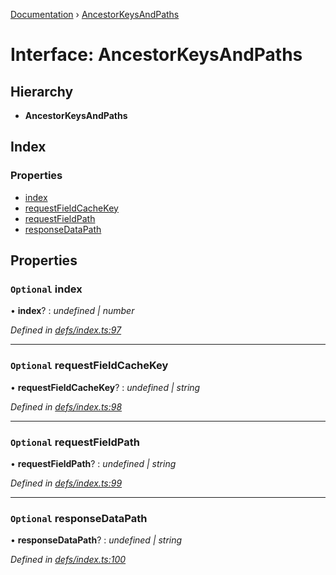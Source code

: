 [Documentation](../README.md) › [AncestorKeysAndPaths](ancestorkeysandpaths.md)

# Interface: AncestorKeysAndPaths

## Hierarchy

* **AncestorKeysAndPaths**

## Index

### Properties

* [index](ancestorkeysandpaths.md#optional-index)
* [requestFieldCacheKey](ancestorkeysandpaths.md#optional-requestfieldcachekey)
* [requestFieldPath](ancestorkeysandpaths.md#optional-requestfieldpath)
* [responseDataPath](ancestorkeysandpaths.md#optional-responsedatapath)

## Properties

### `Optional` index

• **index**? : *undefined | number*

*Defined in [defs/index.ts:97](https://github.com/badbatch/graphql-box/blob/d785ce9/packages/cache-manager/src/defs/index.ts#L97)*

___

### `Optional` requestFieldCacheKey

• **requestFieldCacheKey**? : *undefined | string*

*Defined in [defs/index.ts:98](https://github.com/badbatch/graphql-box/blob/d785ce9/packages/cache-manager/src/defs/index.ts#L98)*

___

### `Optional` requestFieldPath

• **requestFieldPath**? : *undefined | string*

*Defined in [defs/index.ts:99](https://github.com/badbatch/graphql-box/blob/d785ce9/packages/cache-manager/src/defs/index.ts#L99)*

___

### `Optional` responseDataPath

• **responseDataPath**? : *undefined | string*

*Defined in [defs/index.ts:100](https://github.com/badbatch/graphql-box/blob/d785ce9/packages/cache-manager/src/defs/index.ts#L100)*
